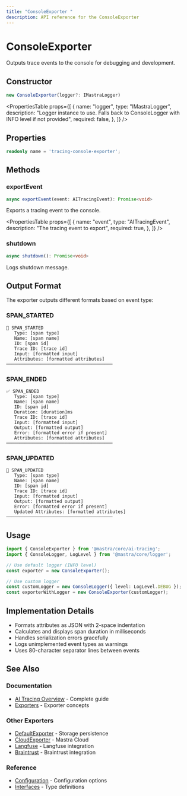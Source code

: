 ```yaml
---
title: "ConsoleExporter "
description: API reference for the ConsoleExporter
---
```



# ConsoleExporter

Outputs trace events to the console for debugging and development.

## Constructor

```typescript
new ConsoleExporter(logger?: IMastraLogger)
```

<PropertiesTable
  props={[
    {
      name: "logger",
      type: "IMastraLogger",
      description: "Logger instance to use. Falls back to ConsoleLogger with INFO level if not provided",
      required: false,
    },
  ]}
/>

## Properties

```typescript
readonly name = 'tracing-console-exporter';
```

## Methods

### exportEvent

```typescript
async exportEvent(event: AITracingEvent): Promise<void>
```

Exports a tracing event to the console.

<PropertiesTable
  props={[
    {
      name: "event",
      type: "AITracingEvent",
      description: "The tracing event to export",
      required: true,
    },
  ]}
/>

### shutdown

```typescript
async shutdown(): Promise<void>
```

Logs shutdown message.

## Output Format

The exporter outputs different formats based on event type:

### SPAN_STARTED

```
🚀 SPAN_STARTED
   Type: [span type]
   Name: [span name]
   ID: [span id]
   Trace ID: [trace id]
   Input: [formatted input]
   Attributes: [formatted attributes]
────────────────────────────────────────
```

### SPAN_ENDED

```
✅ SPAN_ENDED
   Type: [span type]
   Name: [span name]
   ID: [span id]
   Duration: [duration]ms
   Trace ID: [trace id]
   Input: [formatted input]
   Output: [formatted output]
   Error: [formatted error if present]
   Attributes: [formatted attributes]
────────────────────────────────────────
```

### SPAN_UPDATED

```
📝 SPAN_UPDATED
   Type: [span type]
   Name: [span name]
   ID: [span id]
   Trace ID: [trace id]
   Input: [formatted input]
   Output: [formatted output]
   Error: [formatted error if present]
   Updated Attributes: [formatted attributes]
────────────────────────────────────────
```

## Usage

```typescript
import { ConsoleExporter } from '@mastra/core/ai-tracing';
import { ConsoleLogger, LogLevel } from '@mastra/core/logger';

// Use default logger (INFO level)
const exporter = new ConsoleExporter();

// Use custom logger
const customLogger = new ConsoleLogger({ level: LogLevel.DEBUG });
const exporterWithLogger = new ConsoleExporter(customLogger);
```

## Implementation Details

- Formats attributes as JSON with 2-space indentation
- Calculates and displays span duration in milliseconds
- Handles serialization errors gracefully
- Logs unimplemented event types as warnings
- Uses 80-character separator lines between events

## See Also

### Documentation
- [AI Tracing Overview](/docs/observability/ai-tracing/overview) - Complete guide
- [Exporters](/docs/observability/ai-tracing/overview#exporters) - Exporter concepts

### Other Exporters
- [DefaultExporter](/reference/observability/ai-tracing/exporters/default-exporter) - Storage persistence
- [CloudExporter](/reference/observability/ai-tracing/exporters/cloud-exporter) - Mastra Cloud
- [Langfuse](/reference/observability/ai-tracing/exporters/langfuse) - Langfuse integration
- [Braintrust](/reference/observability/ai-tracing/exporters/braintrust) - Braintrust integration

### Reference
- [Configuration](/reference/observability/ai-tracing/configuration) - Configuration options
- [Interfaces](/reference/observability/ai-tracing/interfaces) - Type definitions